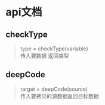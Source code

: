 # api文档

## checkType
> type = checkType(variable)  
> 传入要数据 返回类型

## deepCode
> target = deepCode(source)  
> 传入要拷贝的源数据返回目标数据
